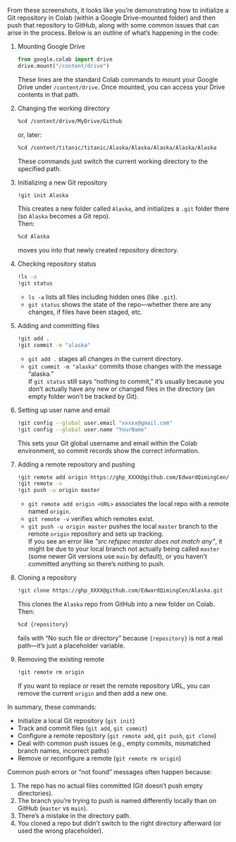 From these screenshots, it looks like you’re demonstrating how to initialize a Git repository in Colab (within a Google Drive–mounted folder) and then push that repository to GitHub, along with some common issues that can arise in the process. Below is an outline of what’s happening in the code:

1. Mounting Google Drive
   ```python
   from google.colab import drive
   drive.mount("/content/drive")
   ```
   These lines are the standard Colab commands to mount your Google Drive under `/content/drive`. Once mounted, you can access your Drive contents in that path.

2. Changing the working directory
   ```bash
   %cd /content/drive/MyDrive/Github
   ```
   or, later:
   ```bash
   %cd /content/titanic/titanic/Alaska/Alaska/Alaska/Alaska/Alaska
   ```
   These commands just switch the current working directory to the specified path.

3. Initializing a new Git repository
   ```bash
   !git init Alaska
   ```
   This creates a new folder called `Alaska`, and initializes a `.git` folder there (so `Alaska` becomes a Git repo).  
   Then:
   ```bash
   %cd Alaska
   ```
   moves you into that newly created repository directory.

4. Checking repository status
   ```bash
   !ls -a
   !git status
   ```
   - `ls -a` lists all files including hidden ones (like `.git`).  
   - `git status` shows the state of the repo—whether there are any changes, if files have been staged, etc.

5. Adding and committing files
   ```bash
   !git add .
   !git commit -m "alaska"
   ```
   - `git add .` stages all changes in the current directory.  
   - `git commit -m "alaska"` commits those changes with the message “alaska.”  
   If `git status` still says “nothing to commit,” it’s usually because you don’t actually have any new or changed files in the directory (an empty folder won’t be tracked by Git).

6. Setting up user name and email  
   ```bash
   !git config --global user.email "xxxxx@gmail.com"
   !git config --global user.name "YourName"
   ```
   This sets your Git global username and email within the Colab environment, so commit records show the correct information.

7. Adding a remote repository and pushing  
   ```bash
   !git remote add origin https://ghp_XXXX@github.com/EdwardQimingCen/ld.git
   !git remote -v
   !git push -u origin master
   ```
   - `git remote add origin <URL>` associates the local repo with a remote named `origin`.  
   - `git remote -v` verifies which remotes exist.  
   - `git push -u origin master` pushes the local `master` branch to the remote `origin` repository and sets up tracking.  
   If you see an error like *"src refspec master does not match any"*, it might be due to your local branch not actually being called `master` (some newer Git versions use `main` by default), or you haven’t committed anything so there’s nothing to push.

8. Cloning a repository  
   ```bash
   !git clone https://ghp_XXXX@github.com/EdwardQimingCen/Alaska.git
   ```
   This clones the `Alaska` repo from GitHub into a new folder on Colab.  
   Then:
   ```bash
   %cd {repository}
   ```
   fails with “No such file or directory” because `{repository}` is not a real path—it’s just a placeholder variable.

9. Removing the existing remote
   ```bash
   !git remote rm origin
   ```
   If you want to replace or reset the remote repository URL, you can remove the current `origin` and then add a new one.

In summary, these commands:

- Initialize a local Git repository (`git init`)
- Track and commit files (`git add`, `git commit`)
- Configure a remote repository (`git remote add`, `git push`, `git clone`)
- Deal with common push issues (e.g., empty commits, mismatched branch names, incorrect paths)  
- Remove or reconfigure a remote (`git remote rm origin`)

Common push errors or “not found” messages often happen because:
1. The repo has no actual files committed (Git doesn’t push empty directories).  
2. The branch you’re trying to push is named differently locally than on GitHub (`master` vs `main`).  
3. There’s a mistake in the directory path.  
4. You cloned a repo but didn’t switch to the right directory afterward (or used the wrong placeholder).
